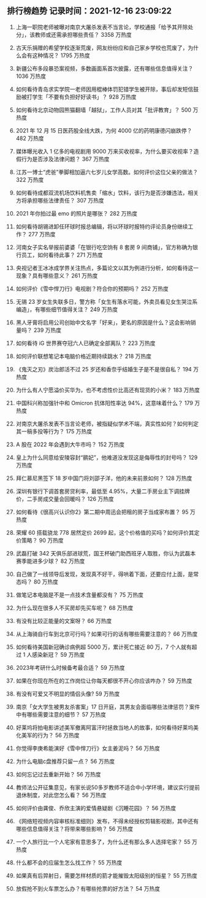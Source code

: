 
## 排行榜趋势 记录时间：2021-12-16 23:09:22
  
  1. 上海一职院老师被曝对南京大屠杀发表不当言论，学校通报「给予其开除处分」，该教师或还需承担哪些责任？ 3358 万热度
    
  2. 古天乐捐赠的希望学校逐渐荒废，网友纷纷应和自己家乡学校也荒废了，为什么会有这种情况？ 1795 万热度
    
  3. 新疆公布多段暴恐案视频，多数画面系首次披露，还有哪些信息值得关注？ 1036 万热度
    
  4. 如何看待青岛求实学院一老师因用棍棒体罚犯错学生被开除，事后却发短信鼓励被打学生「不要有负担好好读书」？ 928 万热度
    
  5. 如何看待北京动物园熊猫翻墙「越狱」，工作人员对其「批评教育」？ 500 万热度
    
  6. 2021 年 12 月 15 日医药股全线大跌，为何 4000 亿的药明康德闪崩跌停？ 482 万热度
    
  7. 媒体曝光收入 1 亿多的电视剧用 9000 万来买收视率，为什么要买收视率？造假行为是否涉及法律问题？ 367 万热度
    
  8. 江苏一博士“虎爸”拳脚相加逼六七岁儿女学高数。如何评价这位父亲的做法？ 322 万热度
    
  9. 如何看待成都双流机场饮料机售卖「缩水」饮料，该行为是否涉嫌违法，相关方将承担哪些法律责任？ 307 万热度
    
  10. 2021 年你拍过最 emo 的照片是哪张？ 282 万热度
    
  11. 如何看待胡锡进卸任环球时报总编辑，将以环球时报特约评论员身份继续工作？ 277 万热度
    
  12. 河南女子实名举报前婆婆「在银行吃空饷有 8 套房 9 间商铺」，官方称确为银行员工，如何看待此事？ 271 万热度
    
  13. 央视记者王冰冰成学界关注热点，多篇论文以其为例进行分析，如何看待这一现象？具有哪些意义？ 261 万热度
    
  14. 如何评价《雪中悍刀行》电视剧？符合你的预期吗？ 252 万热度
    
  15. 无锡 23 岁女生失联多日，警方称「女生有落水可能，外卖员看见女生哭泣系编造」，有哪些细节值得关注？ 249 万热度
    
  16. 黑人牙膏将启用公司创始中文名字「好来」，更名的原因是什么？这会影响销量吗？ 239 万热度
    
  17. 如何看待 iG 世界赛夺冠六人已确定全部离队？ 223 万热度
    
  18. 如何评价联想笔记本电脑价格近期持续跳水？ 218 万热度
    
  19. 《鬼灭之刃》炭治郎活不过 25 岁还和香奈乎结婚生子是不是很自私？ 194 万热度
    
  20. 为什么有人宁愿溢价买华为，也不考虑性价比高还有现货的小米？ 183 万热度
    
  21. 中国科兴称加强针中和 Omicron 抗体阳性率达 94%，这意味着什么？ 179 万热度
    
  22. 对南京大屠杀发表不当言论老师，被指疑似学术不端，真实性如何？如何判定其一稿多投等行为？ 175 万热度
    
  23. A 股在 2022 年会遇到大牛市吗？ 152 万热度
    
  24. 皇上为什么同意给安陵容封“鹂妃”，他难道没发现这是侮辱性的封号吗？ 129 万热度
    
  25. 拜仁慕尼黑签下 18 岁中国门将刘邵子洋，他的未来前景如何？ 128 万热度
    
  26. 深圳有银行下调首套房贷利率，最低至 4.95%，大量二手房业主下调挂牌价，二手房成交量会回暖吗？ 126 万热度
    
  27. 如何看待《很高兴认识你2》第二期中周迅会把租的房子当成家布置？ 95 万热度
    
  28. 荣耀 60 搭载骁龙 778 居然定价 2699 起，这个价格值的买吗？如何评价其定价策略？ 90 万热度
    
  29. 武磊打破 342 天俱乐部进球荒，国王杯破门助西班牙人取胜，你认为武磊本赛季能进多少球？ 82 万热度
    
  30. 自己做了一线领导后发现，发现真不好干，得哄着下面，还要应付上面，是常态吗？ 80 万热度
    
  31. 做笔记本电脑是不是一点技术含量都没有？ 75 万热度
    
  32. 为什么现在很多人不买房却先买车呢？ 68 万热度
    
  33. 有没有比较正能量的文案呀？ 66 万热度
    
  34. 从上海骑自行车到北京可行吗？如果可行的话有哪些需要注意的？ 66 万热度
    
  35. 如何看待美国新冠确诊病例超 5000 万，累计死亡接近 80 万，7 个人就有超过 1 人感染新冠？ 59 万热度
    
  36. 2023年考研什么时候备考最合适？ 59 万热度
    
  37. 如果在你现在所在的工作岗位让你每天都很不开心你应该咋办？ 59 万热度
    
  38. 有没有可爱又不明显的情侣头像? 59 万热度
    
  39. 南京「女大学生被男友杀害案」17 日开庭，其男友会面临哪些法律惩罚？案件中有哪些需要注意的细节？ 57 万热度
    
  40. 好莱坞将拍电影讲述美军撤离阿富汗时拯救当地人的故事，如何看待好莱坞美化美军的行为？ 56 万热度
    
  41. 你觉得李庚希能演好《雪中悍刀行》女主姜泥吗？ 56 万热度
    
  42. 为什么电脑c盘推荐只留一点？ 56 万热度
    
  43. 如何忘记过去重新开始？ 56 万热度
    
  44. 教师法公开征集意见，有家长说50多岁教师不适合中小学环境，建议实行提前退休制度，对此您怎么看？ 56 万热度
    
  45. 如何评价由龚俊、乔欣主演的爱情悬疑剧《沉睡花园》？ 56 万热度
    
  46. 《网络短视频内容审核标准细则》发布，不得未经授权剪辑影视剧，其中还有哪些信息值得关注？将带来哪些影响？ 56 万热度
    
  47. 一个人旅行比一个人宅家有意思多了，为什么还有那么多人选择宅家？ 55 万热度
    
  48. 什么都不会的应届生怎么找工作？ 55 万热度
    
  49. 如果真有后羿射日，需要怎样材质的箭才能摧毁太阳级别的恒星？ 55 万热度
    
  50. 放假抢不到火车票怎么办？有哪些抢票的好方法？ 54 万热度
    